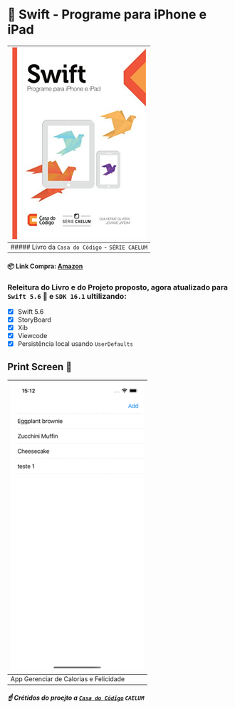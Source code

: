 # :orange_book: Swift - Programe para iPhone e iPad
|<img src="imagens/capa.jpg" width="300" />|
| ------- |
##### Livro da `Casa do Código` - `SÉRIE CAELUM` | <i> Autores: Guilherme Silveira e Joviane Jardim </i> | Ano: 2016
#### :package: Link Compra: [Amazon](https://www.amazon.com.br/Swift-Programe-para-iPhone-iPad-ebook/dp/B019OUUZGK)
 
  ### Releitura do Livro e do Projeto proposto, agora atualizado para `Swift 5.6` :iphone: e `SDK 16.1` ultilizando:
  - [x] Swift 5.6
  - [x] StoryBoard
  - [x] Xib
  - [x] Viewcode
  - [x] Persistência local usando `UserDefaults`
  
 ## Print Screen :foggy:
 
|<img src="imagens/appsample.gif" width="300" />|
| ------------------------- |
| App Gerenciar de Calorias e Felicidade |

##### :point_up: Crétidos do proejto a [`Casa do Código`](https://www.casadocodigo.com.br) `CAELUM`
